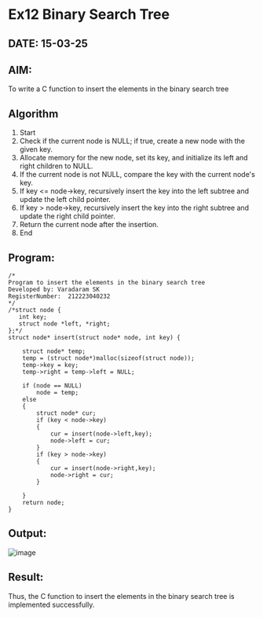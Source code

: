 # Ex12 Binary Search Tree
## DATE: 15-03-25
## AIM:
To write a C function to insert the elements in the binary search tree

## Algorithm
1. Start 
2. Check if the current node is NULL; if true, create a new node with the given key. 
3. Allocate memory for the new node, set its key, and initialize its left and right children to 
NULL. 
4. If the current node is not NULL, compare the key with the current node's key. 
5. If key <= node->key, recursively insert the key into the left subtree and update the left child 
pointer. 
6. If key > node->key, recursively insert the key into the right subtree and update the right 
child pointer. 
7. Return the current node after the insertion. 
8. End 

## Program:
```
/*
Program to insert the elements in the binary search tree
Developed by: Varadaram SK
RegisterNumber:  212223040232
*/
/*struct node {
   int key;
   struct node *left, *right;
};*/
struct node* insert(struct node* node, int key) {
    
    struct node* temp;
    temp = (struct node*)malloc(sizeof(struct node));
    temp->key = key;
    temp->right = temp->left = NULL;
    
    if (node == NULL)
        node = temp;
    else
    {
        struct node* cur;
        if (key < node->key)
        {
            cur = insert(node->left,key);
            node->left = cur;
        }
        if (key > node->key)
        {
            cur = insert(node->right,key);
            node->right = cur;
        }
        
    }
    return node;
}
```

## Output:

![image](https://github.com/user-attachments/assets/e0a99254-179c-46ea-a0cc-1cdf2e39ebf3)


## Result:
Thus, the C function to insert the elements in the binary search tree is implemented successfully.
